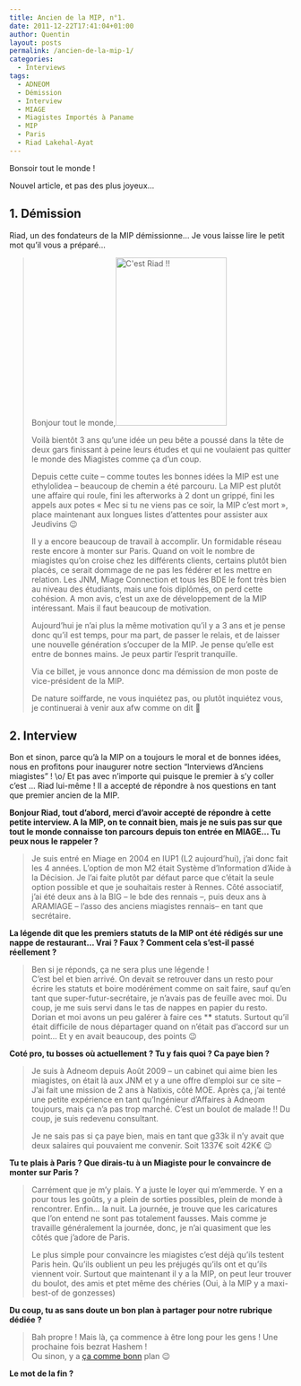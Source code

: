 ```yaml
---
title: Ancien de la MIP, n°1.
date: 2011-12-22T17:41:04+01:00
author: Quentin
layout: posts
permalink: /ancien-de-la-mip-1/
categories:
  - Interviews
tags:
  - ADNEOM
  - Démission
  - Interview
  - MIAGE
  - Miagistes Importés à Paname
  - MIP
  - Paris
  - Riad Lakehal-Ayat
---
```

Bonsoir tout le monde !

Nouvel article, et pas des plus joyeux&#8230;

## 1. Démission

Riad, un des fondateurs de la MIP démissionne&#8230; Je vous laisse lire le petit mot qu&#8217;il vous a préparé&#8230;

> Bonjour tout le monde,<img class="alignright size-medium wp-image-673" title="Riad" src="/assets/uploads/2011/12/Riad-198x300.jpg" alt="C'est Riad !!" width="198" height="300" /> 
> 
> Voilà bientôt 3 ans qu’une idée un peu bête a poussé dans la tête de deux gars finissant à peine leurs études et qui ne voulaient pas quitter le monde des Miagistes comme ça d’un coup.
> 
> Depuis cette cuite – comme toutes les bonnes idées la MIP est une ethylolidea – beaucoup de chemin a été parcouru. La MIP est plutôt une affaire qui roule, fini les afterworks à 2 dont un grippé, fini les appels aux potes « Mec si tu ne viens pas ce soir, la MIP c’est mort », place maintenant aux longues listes d’attentes pour assister aux Jeudivins 😉
> 
> Il y a encore beaucoup de travail à accomplir. Un formidable réseau reste encore à monter sur Paris. Quand on voit le nombre de miagistes qu’on croise chez les différents clients, certains plutôt bien placés, ce serait dommage de ne pas les fédérer et les mettre en relation. Les JNM, Miage Connection et tous les BDE le font très bien au niveau des étudiants, mais une fois diplômés, on perd cette cohésion. A mon avis, c&#8217;est un axe de développement de la MIP intéressant. Mais il faut beaucoup de motivation.
> 
> Aujourd&#8217;hui je n&#8217;ai plus la même motivation qu&#8217;il y a 3 ans et je pense donc qu&#8217;il est temps, pour ma part, de passer le relais, et de laisser une nouvelle génération s’occuper de la MIP. Je pense qu&#8217;elle est entre de bonnes mains. Je peux partir l’esprit tranquille.
> 
> Via ce billet, je vous annonce donc ma démission de mon poste de vice-président de la MIP.
> 
> De nature soiffarde, ne vous inquiétez pas, ou plutôt inquiétez vous, je continuerai à venir aux afw comme on dit 🙂

## 2. Interview

Bon et sinon, parce qu&#8217;à la MIP on a toujours le moral et de bonnes idées, nous en profitons pour inaugurer notre section &#8220;Interviews d&#8217;Anciens miagistes&#8221; ! \o/ Et pas avec n&#8217;importe qui puisque le premier à s&#8217;y coller c&#8217;est &#8230; Riad lui-même ! Il a accepté de répondre à nos questions en tant que premier ancien de la MIP.

**Bonjour Riad, tout d’abord, merci d’avoir accepté de répondre à cette petite interview. A la MIP, on te connait bien, mais je ne suis pas sur que tout le monde connaisse ton parcours depuis ton entrée en MIAGE&#8230; Tu peux nous le rappeler ?**

> Je suis entré en Miage en 2004 en IUP1 (L2 aujourd’hui), j’ai donc fait les 4 années. L’option de mon M2 était Système d’Information d’Aide à la Décision. Je l’ai faite plutôt par défaut parce que c’était la seule option possible et que je souhaitais rester à Rennes. Côté associatif, j’ai été deux ans à la BIG – le bde des rennais –, puis deux ans à ARAMIAGE &#8211; l’asso des anciens miagistes rennais– en tant que secrétaire.

**La légende dit que les premiers statuts de la MIP ont été rédigés sur une nappe de restaurant&#8230; Vrai ? Faux ? Comment cela s’est-il passé réellement ?**

> Ben si je réponds, ça ne sera plus une légende !  
> C’est bel et bien arrivé. On devait se retrouver dans un resto pour écrire les statuts et boire modérément comme on sait faire, sauf qu’en tant que super-futur-secrétaire, je n’avais pas de feuille avec moi. Du coup, je me suis servi dans le tas de nappes en papier du resto. Dorian et moi avons un peu galérer à faire ces \***\*** statuts. Surtout qu’il était difficile de nous départager quand on n’était pas d’accord sur un point… Et y en avait beaucoup, des points 😉

**Coté pro, tu bosses où actuellement ? Tu y fais quoi ? Ca paye bien ?**

> Je suis à Adneom depuis Août 2009 – un cabinet qui aime bien les miagistes, on était là aux JNM et y a une offre d&#8217;emploi sur ce site – J’ai fait une mission de 2 ans à Natixis, côté MOE. Après ça, j’ai tenté une petite expérience en tant qu’Ingénieur d’Affaires à Adneom toujours, mais ça n’a pas trop marché. C’est un boulot de malade !! Du coup, je suis redevenu consultant.
> 
> Je ne sais pas si ça paye bien, mais en tant que g33k il n’y avait que deux salaires qui pouvaient me convenir. Soit 1337€ soit 42K€ 😉

**Tu te plais à Paris ? Que dirais-tu à un Miagiste pour le convaincre de monter sur Paris ?**

> Carrément que je m’y plais. Y a juste le loyer qui m’emmerde. Y en a pour tous les goûts, y a plein de sorties possibles, plein de monde à rencontrer. Enfin&#8230; la nuit. La journée, je trouve que les caricatures que l’on entend ne sont pas totalement fausses. Mais comme je travaille généralement la journée, donc, je n’ai quasiment que les côtés que j’adore de Paris.
> 
> Le plus simple pour convaincre les miagistes c’est déjà qu’ils testent Paris hein. Qu’ils oublient un peu les préjugés qu’ils ont et qu’ils viennent voir. Surtout que maintenant il y a la MIP, on peut leur trouver du boulot, des amis et ptet même des chéries (Oui, à la MIP y a maxi-best-of de gonzesses)

**Du coup, tu as sans doute un bon plan à partager pour notre rubrique dédiée ?**

> Bah propre ! Mais là, ça commence à être long pour les gens ! Une prochaine fois bezrat Hashem !  
> Ou sinon, y a <a title="Bonn Plan" href="https://maps.google.fr/maps?q=bonn&hl=fr&ie=UTF8&sll=48.414619,4.21875&sspn=9.40815,16.940918&vpsrc=0&hnear=Bonn,+District+de+Cologne,+Rh%C3%A9nanie-du-Nord-Westphalie,+Allemagne&t=m&z=12" target="_blank">ça comme bonn</a> plan 😉

**Le mot de la fin ?**

> </interview>
